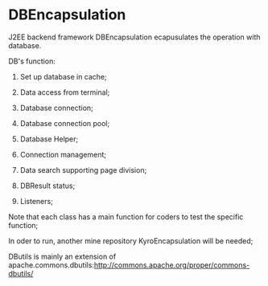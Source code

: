 # DBEncapsulation

J2EE backend framework  DBEncapsulation ecapusulates the operation with database.

DB's function: 

1. Set up database in cache;

2. Data access from terminal;

3. Database connection;

4. Database connection pool;

5. Database Helper;

6. Connection management;

7. Data search supporting page division;

8. DBResult status;

9. Listeners;

Note that each class has a main function for coders to test the specific function;

In oder to run, another mine repository KyroEncapsulation will be needed;

DButils is mainly an extension of apache.commons.dbutils:http://commons.apache.org/proper/commons-dbutils/

